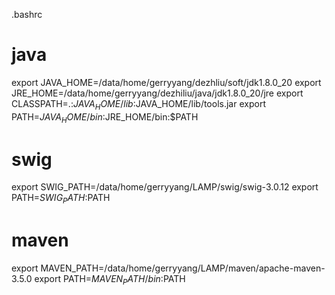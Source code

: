 
.bashrc

# java
export JAVA_HOME=/data/home/gerryyang/dezhliu/soft/jdk1.8.0_20
export JRE_HOME=/data/home/gerryyang/dezhiliu/java/jdk1.8.0_20/jre
export CLASSPATH=.:$JAVA_HOME/lib:$JAVA_HOME/lib/tools.jar
export PATH=$JAVA_HOME/bin:$JRE_HOME/bin:$PATH

# swig
export SWIG_PATH=/data/home/gerryyang/LAMP/swig/swig-3.0.12
export PATH=$SWIG_PATH:$PATH

# maven
export MAVEN_PATH=/data/home/gerryyang/LAMP/maven/apache-maven-3.5.0
export PATH=$MAVEN_PATH/bin:$PATH


